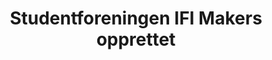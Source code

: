 ---
title: Studentforeningen IFI Makers opprettet
tags: ifi-makers
year: 2016
sources:
  - http://www.mn.uio.no/ifi/livet-rundt-studiene/organisasjoner/ifi-makers.html IFI makers - Institutt for informatikk
view: none
---